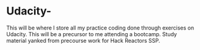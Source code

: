 # Udacity-

This will be where I store all my practice coding done through exercises on Udacity.  This will be a precursor to me attending a bootcamp.
Study material yanked from precourse work for Hack Reactors SSP.  
